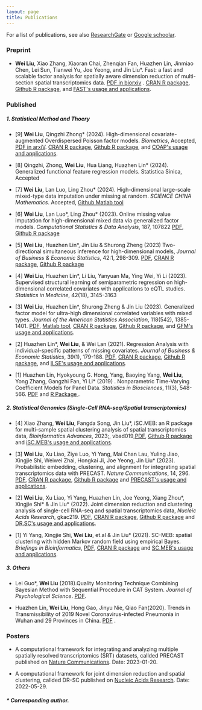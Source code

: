 ```yaml
---
layout: page
title: Publications
---
```


<!--Key publications are described in more detail on the [Research](research.html) page.--> 
For a list of publications, see also [ResearchGate](https://www.researchgate.net/profile/Liu-Wei-59) or [Google schoolar](https://scholar.google.com/citations?user=7idWAAIAAAAJ&hl=zh-CN).



### Preprint
- **Wei Liu**, Xiao Zhang, Xiaoran Chai, Zhenqian Fan, Huazhen Lin, Jinmiao Chen, Lei Sun, Tianwei Yu, Joe Yeong, and Jin Liu\*. Fast: a fast and scalable factor analysis for spatially aware  dimension reduction of multi-section spatial transcriptomics data.  <a href="https://doi.org/10.1101/2023.07.11.548486">PDF in biorxiv</a> .  [CRAN R package](https://CRAN.R-project.org/package=ProFAST), [Github R package](https://github.com/feiyoung/ProFAST), and [FAST's usage and applications](https://feiyoung.github.io/ProFAST/).




### Published
##### **1. Statistical Method and Thoery**

- [9] **Wei Liu**, Qingzhi Zhong\* (2024). High-dimensional covariate-augmented Overdispersed Poisson factor models. *Biometrics*, Accepted,  <a href="https://arxiv.org/abs/2402.15071">PDF in arxiV</a>. [CRAN R package](https://CRAN.R-project.org/package=COAP), [Github R package](https://github.com/feiyoung/COAP), and [COAP's usage and applications](https://feiyoung.github.io/COAP/).

- [8] Qingzhi, Zhong, **Wei Liu**, Hua Liang, Huazhen Lin\* (2024). Generalized functional feature regression models. Statistica Sinica, Accepted

- [7] **Wei Liu**, Lan Luo, Ling Zhou\* (2024). High-dimensional large-scale mixed-type data imputation under missing at random. *SCIENCE CHINA Mathematics*. Accepted, [Github Matlab tool](https://github.com/feiyoung/MIG)

- [6] **Wei Liu**, Lan Luo\*, Ling Zhou\* (2023). Online missing value imputation for high-dimensional mixed data via generalized factor models. *Computational Statistics & Data Analysis*, 187, 107822 [PDF](https://www.sciencedirect.com/science/article/pii/S0167947323001330), [Github R package](https://github.com/feiyoung/OMIG)

- [5] **Wei Liu**, Huazhen Lin\*, Jin Liu & Shurong Zheng (2023) Two-directional simultaneous inference for high-dimensional models, *Journal of Business & Economic Statistics*, 42:1, 298-309. [PDF](https://doi.org/10.1080/07350015.2023.2191672), [CRAN R package](https://CRAN.R-project.org/package=TOSI), [Github R package](https://github.com/feiyoung/TOSI)

- [4] **Wei Liu**, Huazhen Lin\*, Li Liu, Yanyuan Ma, Ying Wei, Yi Li (2023). Supervised structural learning of semiparametric regression on high-dimensional correlated covariates with applications to eQTL studies. *Statistics in Medicine*, 42(18), 3145-3163

- [3] **Wei Liu**, Huazhen Lin\*, Shurong Zheng & Jin Liu (2023). Generalized factor model for ultra-high dimensional correlated variables with mixed types. *Journal of the American Statistics Association*, 118(542), 1385-1401. [PDF](https://www.tandfonline.com/doi/full/10.1080/01621459.2021.1999818), [Matlab tool](https://github.com/feiyoung/MGFM), [CRAN R package](https://CRAN.R-project.org/package=GFM), [Github R package](https://github.com/feiyoung/GFM), and [GFM's usage and applications](https://feiyoung.github.io/GFM/docs/index.html).


- [2] Huazhen Lin\*, **Wei Liu**, & Wei Lan (2021).   Regression Analysis with individual-specific patterns of missing covariates. *Journal of Business & Economic Statistics*, 39(1), 179-188. [PDF](https://www.tandfonline.com/doi/full/10.1080/07350015.2019.1635486), [CRAN R package](https://CRAN.R-project.org/package=ILSE), [Github R package](https://github.com/feiyoung/ILSE), and [ILSE's usage and applications](https://feiyoung.github.io/ILSE/index.html).

- [1] Huazhen Lin, Hyokyoung G. Hong, Yang, Baoying Yang, **Wei Liu**, Yong Zhang, Gangzhi Fan, Yi Li\* (2019) . Nonparametric Time-Varying Coefficient Models for Panel Data. *Statistics in Biosciences*, 11(3), 548-566. <a href="https://link.springer.com/article/10.1007/s12561-019-09248-0">PDF</a> and <a href="https://github.com/feiyoung/nptvcmPD">R Package </a>.

##### **2. Statistical Genomics (Single-Cell RNA-seq/Spatial transcriptomics)**

- [4] Xiao Zhang, **Wei Liu**, Fangda Song, Jin Liu\*, iSC.MEB: an R package for
multi-sample spatial clustering analysis of spatial transcriptomics
data, *Bioinformatics Advances*, 2023;, vbad019,[PDF](https://doi.org/10.1093/bioadv/vbad019), <a href="https://github.com/XiaoZhangryy/iSC.MEB"> Github R package</a>  and [iSC.MEB's usage and applications](https://xiaozhangryy.github.io/iSC.MEB/index.html).


- [3] **Wei Liu**, Xu Liao, Ziye Luo, Yi Yang, Mai Chan Lau, Yuling Jiao, Xingjie Shi, Weiwei Zhai, Hongkai Ji, Joe Yeong, Jin Liu\* (2023). Probabilistic embedding, clustering, and alignment for integrating spatial transcriptomics data with PRECAST. *Nature Communications*, 14, 296. [PDF](https://www.nature.com/articles/s41467-023-35947-w.pdf?pdf=button%20sticky), <a href="https://CRAN.R-project.org/package=PRECAST"> CRAN R package</a>, <a href="https://github.com/feiyoung/PRECAST"> Github R package</a>  and [PRECAST's usage and applications](https://feiyoung.github.io/PRECAST/index.html).

- [2] **Wei Liu**, Xu Liao, Yi Yang, Huazhen Lin, Joe Yeong, Xiang Zhou\*, Xingjie Shi\* & Jin Liu\* (2022). Joint dimension reduction and clustering analysis of single-cell RNA-seq and spatial transcriptomics data, *Nucleic Acids Research*, gkac219. [PDF](https://doi.org/10.1093/nar/gkac219), <a href="https://CRAN.R-project.org/package=DR.SC"> CRAN R package</a>, <a href="https://github.com/feiyoung/DR.SC"> Github R package</a> and [DR.SC's usage and applications](https://feiyoung.github.io/DR.SC/index.html).

- [1] Yi Yang, Xingjie Shi, **Wei Liu**, et.al & Jin Liu\* (2021). SC-MEB: spatial clustering with hidden Markov random field using empirical Bayes. *Briefings in Bioinformatics*,  <a href="https://doi.org/10.1093/bib/bbab466">PDF</a>, <a href="https://CRAN.R-project.org/package=SC.MEB"> CRAN R package</a> and [SC.MEB's usage and applications](https://shufeyangyi2015310117.github.io/SC.MEB/index.html).
  

##### **3. Others**

- Lei Guo\*, **Wei Liu** (2018).Quality Monitoring Technique Combining Bayesian Method with Sequential Procedure in CAT System. *Journal of Psychological Science*.  <a href="http://www.psysci.org/EN/abstract/abstract10065.shtml">PDF</a>.

- Huazhen Lin, **Wei Liu**, Hong Gao, Jinyu Nie, Qiao Fan(2020). Trends in Transmissibility of 2019 Novel
Coronavirus-infected Pneumonia in Wuhan and 29
Provinces in China.  <a href="https://www.medrxiv.org/content/10.1101/2020.02.21.20026468v1">PDF</a> . 


### Posters
- A computational framework for integrating and analyzing multiple spatially resolved transcriptomics (SRT) datasets, callded PRECAST published on [Nature Communications](https://doi.org/10.1038/s41467-023-35947-w). Date: 2023-01-20.

- A computational framework for joint dimension reduction and spatial clustering, callded DR-SC published on [Nucleic Acids Research](https://doi.org/10.1093/nar/gkac219). Date: 2022-05-29.




##### \* Corresponding author.
